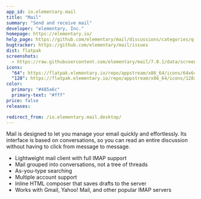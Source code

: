 ```yaml
---
app_id: io.elementary.mail
title: "Mail"
summary: "Send and receive mail"
developer: "elementary, Inc."
homepage: https://elementary.io/
help_page: https://github.com/elementary/mail/discussions/categories/q-a
bugtracker: https://github.com/elementary/mail/issues
dist: flatpak
screenshots:
  - https://raw.githubusercontent.com/elementary/mail/7.0.1/data/screenshot.png
icons:
  "64": https://flatpak.elementary.io/repo/appstream/x86_64/icons/64x64/io.elementary.mail.png
  "128": https://flatpak.elementary.io/repo/appstream/x86_64/icons/128x128/io.elementary.mail.png
color:
  primary: "#485a6c"
  primary-text: "#fff"
price: false
releases:

redirect_from: /io.elementary.mail.desktop/
---
```


<p>Mail is designed to let you manage your email quickly and effortlessly. Its interface is based on conversations, so you can read an entire discussion without having to click from message to message.</p>
<ul>
<li>Lightweight mail client with full IMAP support</li>
<li>Mail grouped into conversations, not a tree of threads</li>
<li>As-you-type searching</li>
<li>Multiple account support</li>
<li>Inline HTML composer that saves drafts to the server</li>
<li>Works with Gmail, Yahoo! Mail, and other popular IMAP servers</li>
</ul>